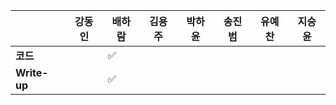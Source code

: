 |              | 강동인 | 배하람 | 김용주 | 박하윤 | 송진범 | 유예찬 | 지승윤 |
| ------------ | ------ | ------ | ------ | ------ | ------ | ------------ | ------------ |
| **코드**     ||:white_check_mark:|  |        |        |  |  |
| **Write-up** ||:white_check_mark:|  |        |        |  |  |
